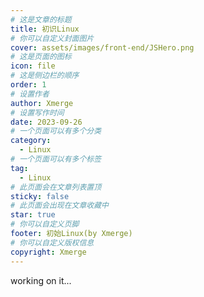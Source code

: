 ```yaml
---
# 这是文章的标题
title: 初识Linux
# 你可以自定义封面图片
cover: assets/images/front-end/JSHero.png
# 这是页面的图标
icon: file
# 这是侧边栏的顺序
order: 1
# 设置作者
author: Xmerge
# 设置写作时间
date: 2023-09-26
# 一个页面可以有多个分类
category:
  - Linux
# 一个页面可以有多个标签
tag:
  - Linux
# 此页面会在文章列表置顶
sticky: false
# 此页面会出现在文章收藏中
star: true
# 你可以自定义页脚
footer: 初始Linux(by Xmerge)
# 你可以自定义版权信息
copyright: Xmerge
---
```


working on it...

<!-- more -->
